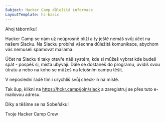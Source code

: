 ```yaml
---
Subject: Hacker Camp důležitá informace
LayoutTemplate: hc-basic
---
```


Ahoj táborníku!

Hacker Camp se nám už neúprosně blíží a ty ještě nemáš svůj účet na našem Slacku.
Na Slacku probíhá všechna důležitá komunikace, abychom vás nemuseli spamovat mailama.

Účet na Slacku ti taky otevře náš systém, kde si můžeš vybrat kde budeš spát - pospěš si, místa ubývají.
Dále se dostaneš do programu, uvidíš svou útratu a nebo na koho se můžeš na letošním campu těšit.

V neposlední řadě tím i urychlíš svůj check-in na místě.

Tak šup, klikni na https://hckr.camp/join/slack a zaregistruj se přes tuto e-mailovou adresu.

Díky a těšíme se na Sobeňáku!

Tvoje Hacker Camp Crew
